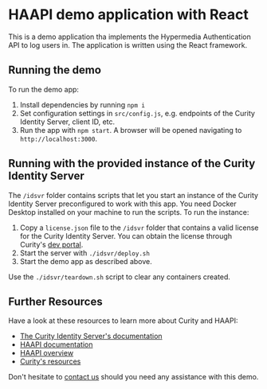 # HAAPI demo application with React

This is a demo application tha implements the Hypermedia Authentication API to log users in. The application is written
using the React framework.

## Running the demo

To run the demo app:

1. Install dependencies by running `npm i`
2. Set configuration settings in `src/config.js`, e.g. endpoints of the Curity Identity Server, client ID, etc.
3. Run the app with `npm start`. A browser will be opened navigating to `http://localhost:3000`.

## Running with the provided instance of the Curity Identity Server

The `/idsvr` folder contains scripts that let you start an instance of the Curity Identity Server preconfigured to work with this app.
You need Docker Desktop installed on your machine to run the scripts. To run the instance:

1. Copy a `license.json` file to the `/idsvr` folder that contains a valid license for the Curity Identity Server. You can obtain
   the license through Curity's [dev portal](https://developer.curity.io).
2. Start the server with `./idsvr/deploy.sh`
3. Start the demo app as described above.

Use the `./idsvr/teardown.sh` script to clear any containers created.

## Further Resources

Have a look at these resources to learn more about Curity and HAAPI:

- [The Curity Identity Server's documentation](https://curity.io/docs)
- [HAAPI documentation](https://curity.io/docs/haapi-web-sdk/latest/)
- [HAAPI overview](https://curity.io/resources/learn/api-driven-demo-client/)
- [Curity's resources](https://curity.io/resources/)

Don't hesitate to [contact us](https://curity.io/contact/) should you need any assistance with this demo. 
